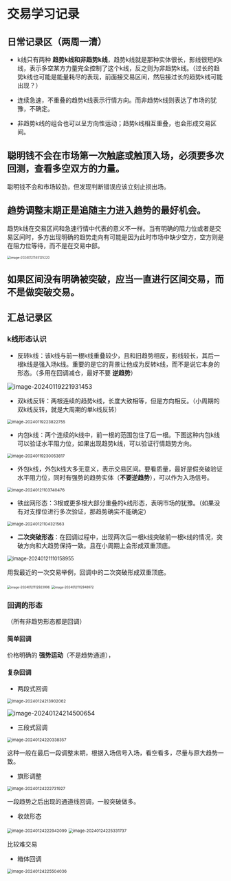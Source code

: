 # 交易学习记录

## 日常记录区（两周一清）

- k线只有两种 **趋势k线和非趋势k线**，趋势k线就是那种实体很长，影线很短的k线，表示多空某方力量完全控制了这个k线，反之则为非趋势k线。（过长的趋势k线也可能是能量耗尽的表现，前面接交易区间，然后接过长的趋势k线可能出现？）

- 连续急速，不重叠的趋势k线表示行情方向。而非趋势k线则表达了市场的犹豫，不确定。

- 非趋势k线的组合也可以呈方向性运动；趋势k线相互重叠，也会形成交易区间。

  

## 聪明钱不会在市场第一次触底或触顶入场，必须要多次回测，查看多空双方的力量。

聪明钱不会和市场较劲，但发现判断错误应该立刻止损出场。

## 趋势调整末期正是追随主力进入趋势的最好机会。

趋势k线在交易区间和急速行情中代表的意义不一样。当有明确的阻力位或者是交易区间时，多方出现明确的趋势走向有可能是因为此时市场中缺少空方，空方则是在阻力位等待，而不是在交易中部。

<img src="assets/image-20240121145125220.png" alt="image-20240121145125220" style="zoom:50%;" />

## 如果区间没有明确被突破，应当一直进行区间交易，而不是做突破交易。

## 汇总记录区

### k线形态认识

- 反转k线：该k线与前一根k线重叠较少，且和旧趋势相反，影线较长，其后一根k线是强入场k线。重要的是它的背景让他成为反转k线，而不是说它本身的形态。（多用在回调减仓，最好不要 **逆趋势**）

![image-20240119221931453](assets/image-20240119221931453.png)

- 双k线反转：两根连续的趋势k线，长度大致相等，但是方向相反。（小周期的双k线反转，就是大周期的单k线反转）

<img src="assets/image-20240119223822755.png" alt="image-20240119223822755" style="zoom: 67%;" />

- 内包k线：两个连续的k线中，前一根的范围包住了后一根。下图这种内包k线可以验证水平阻力位，如果出现趋势k线，可以验证行情趋势方向。

<img src="assets/image-20240119230053817.png" alt="image-20240119230053817" style="zoom:67%;" />

- 外包k线，外包k线大多无意义，表示交易区间。要看质量，最好是假突破验证水平阻力位，同时有强势的趋势实体（**不要逆趋势**），可以作为入场信号。

<img src="assets/image-20240121103740476.png" alt="image-20240121103740476" style="zoom:67%;" />

- 铁丝网形态：3根或更多根大部分重叠的k线形态，表明市场的犹豫。（如果没有对支撑位进行多次验证，那趋势确实不能确定）

<img src="assets/image-20240121104321563.png" alt="image-20240121104321563" style="zoom:67%;" />

- **二次突破形态**：在回调过程中，出现两次后一根k线突破前一根k线的情况，突破方向和大趋势保持一致。且在小周期上会形成双重顶底。

<img src="assets/image-20240121110158955.png" alt="image-20240121110158955" style="zoom: 80%;" />

用我最近的一次交易举例，回调中的二次突破形成双重顶底。

<img src="assets/image-20240121112923996.png" alt="image-20240121112923996" style="zoom:50%;" />

<img src="assets/image-20240121112948972.png" alt="image-20240121112948972" style="zoom:50%;" />

### 回调的形态

（所有非趋势形态都是回调）

#### 简单回调

价格明确的 **强势运动**（不是趋势通道），

#### 复杂回调

-  两段式回调

<img src="assets/image-20240124213902062.png" alt="image-20240124213902062" style="zoom:67%;" />

![image-20240124214500654](assets/image-20240124214500654.png)

-  三段式回调

<img src="assets/image-20240124220338357.png" alt="image-20240124220338357" style="zoom:67%;" />

这种一般在最后一段调整末期，根据入场信号入场，看空看多，尽量与原大趋势一致。

- 旗形调整

<img src="assets/image-20240124222731927.png" alt="image-20240124222731927" style="zoom:67%;" />

一段趋势之后出现的通道线回调，一般突破做多。

- 收敛形态

<img src="assets/image-20240124222942099.png" alt="image-20240124222942099" style="zoom:67%;" />

<img src="assets/image-20240124225331737.png" alt="image-20240124225331737" style="zoom:67%;" />

比较难交易

- 箱体回调

<img src="assets/image-20240124225504036.png" alt="image-20240124225504036" style="zoom:67%;" />
